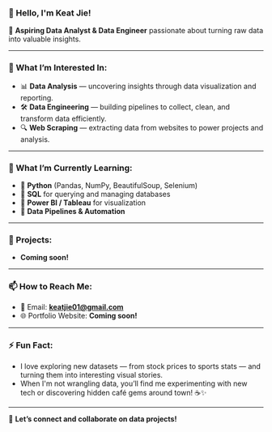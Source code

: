 ### 👋 Hello, I'm Keat Jie!

🔹 **Aspiring Data Analyst & Data Engineer** passionate about turning raw data into valuable insights.  

---

### 👀 What I’m Interested In:
- 📊 **Data Analysis** — uncovering insights through data visualization and reporting.  
- 🛠️ **Data Engineering** — building pipelines to collect, clean, and transform data efficiently.  
- 🔍 **Web Scraping** — extracting data from websites to power projects and analysis.  

---

### 🌱 What I’m Currently Learning:
- 📌 **Python** (Pandas, NumPy, BeautifulSoup, Selenium)  
- 📌 **SQL** for querying and managing databases  
- 📌 **Power BI / Tableau** for visualization  
- 📌 **Data Pipelines & Automation**  

---

### 💼 Projects:

- **Coming soon!**  

---

### 📫 How to Reach Me:
- 📧 Email: **keatjie01@gmail.com**   
- 🌐 Portfolio Website: **Coming soon!**  

---

### ⚡ Fun Fact:
- I love exploring new datasets — from stock prices to sports stats — and turning them into interesting visual stories.  
- When I'm not wrangling data, you’ll find me experimenting with new tech or discovering hidden café gems around town! ☕✨  

---

🚀 **Let’s connect and collaborate on data projects!**  


<!---
Kayjay9478/Kayjay9478 is a ✨ special ✨ repository because its `README.md` (this file) appears on your GitHub profile.
You can click the Preview link to take a look at your changes.
--->
